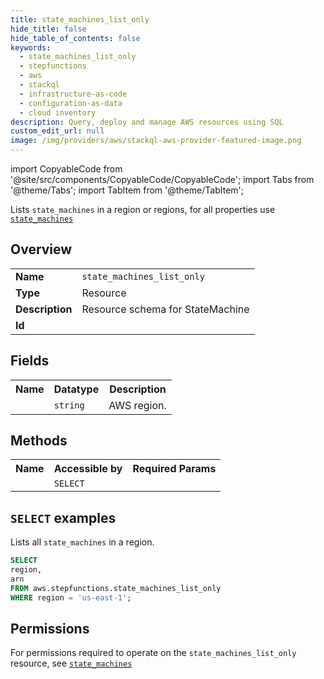 ```yaml
---
title: state_machines_list_only
hide_title: false
hide_table_of_contents: false
keywords:
  - state_machines_list_only
  - stepfunctions
  - aws
  - stackql
  - infrastructure-as-code
  - configuration-as-data
  - cloud inventory
description: Query, deploy and manage AWS resources using SQL
custom_edit_url: null
image: /img/providers/aws/stackql-aws-provider-featured-image.png
---
```


import CopyableCode from '@site/src/components/CopyableCode/CopyableCode';
import Tabs from '@theme/Tabs';
import TabItem from '@theme/TabItem';

Lists <code>state_machines</code> in a region or regions, for all properties use <a href="/providers/aws/serviceName/state_machines/"><code>state_machines</code></a>

## Overview
<table><tbody>
<tr><td><b>Name</b></td><td><code>state_machines_list_only</code></td></tr>
<tr><td><b>Type</b></td><td>Resource</td></tr>
<tr><td><b>Description</b></td><td>Resource schema for StateMachine</td></tr>
<tr><td><b>Id</b></td><td><CopyableCode code="aws.stepfunctions.state_machines_list_only" /></td></tr>
</tbody></table>

## Fields
<table><tbody><tr><th>Name</th><th>Datatype</th><th>Description</th></tr><tr><td><CopyableCode code="region" /></td><td><code>string</code></td><td>AWS region.</td></tr>
</tbody></table>

## Methods

<table><tbody>
  <tr>
    <th>Name</th>
    <th>Accessible by</th>
    <th>Required Params</th>
  </tr>
  <tr>
    <td><CopyableCode code="list_resources" /></td>
    <td><code>SELECT</code></td>
    <td><CopyableCode code="region" /></td>
  </tr>
</tbody></table>

## `SELECT` examples
Lists all <code>state_machines</code> in a region.
```sql
SELECT
region,
arn
FROM aws.stepfunctions.state_machines_list_only
WHERE region = 'us-east-1';
```


## Permissions

For permissions required to operate on the <code>state_machines_list_only</code> resource, see <a href="/providers/aws/stepfunctions/state_machines/#permissions"><code>state_machines</code></a>

